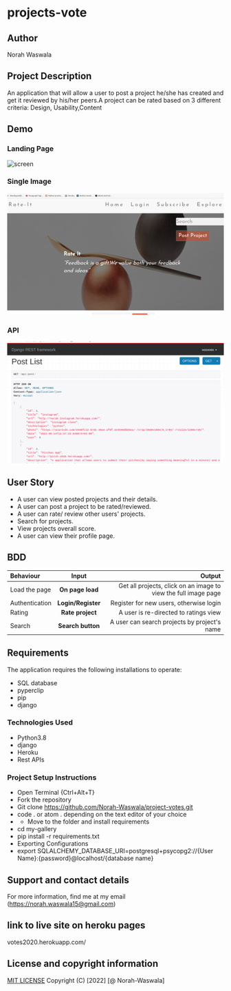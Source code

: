 # projects-vote 
## Author
Norah Waswala
## Project Description
 An application that will allow a user to post a project he/she has created and get it reviewed by his/her peers.A project can be rated based on 3 different criteria: Design, Usability,Content
## Demo
### Landing Page
![screen](/static/image/screen.png)
### Single Image
![screen](/static/images/rate.png)
### API 
![screen](/static/images/post.png)
## User Story
  
* A user can view posted projects and their details.  
* A user can post a project to be rated/reviewed. 
* A user can rate/ review other users' projects.  
* Search for projects.  
* View projects overall score.
* A user can view their profile page.  
## BDD
| Behaviour | Input | Output |
| :---------------- | :---------------: | ------------------: |
| Load the page | **On page load** | Get all projects, click on an image to view the full image page|
| Authentication | **Login/Register** |  Register for new users, otherwise login|
| Rating| **Rate project** |  A user is re-directed to ratings view|
|Search| **Search button**| A user can search projects by project's name|

## Requirements
The application requires the following installations to operate:
* SQL database
* pyperclip
* pip
* django
### Technologies Used
* Python3.8
* django
* Heroku
* Rest APIs
### Project Setup Instructions
* Open Terminal {Ctrl+Alt+T}
* Fork the repository
* Git clone https://github.com/Norah-Waswala/project-votes.git
* code . or atom . depending on the text editor of your choice
* * Move to the folder and install requirements
* cd my-gallery
* pip install -r requirements.txt
* Exporting Configurations
* export SQLALCHEMY_DATABASE_URI=postgresql+psycopg2://{User Name}:{password}@localhost/{database name}
## Support and contact details
For more information, find me at my email (https://norah.waswala15@gmail.com)

## link to live site on heroku pages
votes2020.herokuapp.com/
## License and copyright information
[MIT LICENSE](LICENSE)
Copyright (C) [2022] [@ Norah-Waswala]
